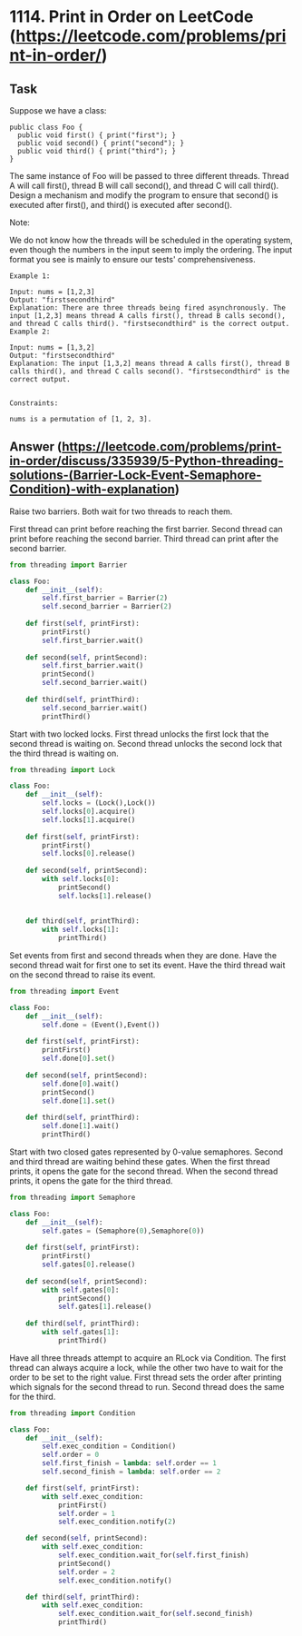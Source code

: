 # 1114. Print in Order on LeetCode (https://leetcode.com/problems/print-in-order/)
## Task
Suppose we have a class:
```
public class Foo {
  public void first() { print("first"); }
  public void second() { print("second"); }
  public void third() { print("third"); }
}
```
The same instance of Foo will be passed to three different threads. Thread A will call first(), thread B will call second(), and thread C will call third(). Design a mechanism and modify the program to ensure that second() is executed after first(), and third() is executed after second().

Note:

We do not know how the threads will be scheduled in the operating system, even though the numbers in the input seem to imply the ordering. The input format you see is mainly to ensure our tests' comprehensiveness.

 
```
Example 1:

Input: nums = [1,2,3]
Output: "firstsecondthird"
Explanation: There are three threads being fired asynchronously. The input [1,2,3] means thread A calls first(), thread B calls second(), and thread C calls third(). "firstsecondthird" is the correct output.
Example 2:

Input: nums = [1,3,2]
Output: "firstsecondthird"
Explanation: The input [1,3,2] means thread A calls first(), thread B calls third(), and thread C calls second(). "firstsecondthird" is the correct output.
 

Constraints:

nums is a permutation of [1, 2, 3].
```
## Answer (https://leetcode.com/problems/print-in-order/discuss/335939/5-Python-threading-solutions-(Barrier-Lock-Event-Semaphore-Condition)-with-explanation)
Raise two barriers. Both wait for two threads to reach them.

First thread can print before reaching the first barrier. Second thread can print before reaching the second barrier. Third thread can print after the second barrier.
```python
from threading import Barrier

class Foo:
    def __init__(self):
        self.first_barrier = Barrier(2)
        self.second_barrier = Barrier(2)
            
    def first(self, printFirst):
        printFirst()
        self.first_barrier.wait()
        
    def second(self, printSecond):
        self.first_barrier.wait()
        printSecond()
        self.second_barrier.wait()
            
    def third(self, printThird):
        self.second_barrier.wait()
        printThird()
```
Start with two locked locks. First thread unlocks the first lock that the second thread is waiting on. Second thread unlocks the second lock that the third thread is waiting on.

```python
from threading import Lock

class Foo:
    def __init__(self):
        self.locks = (Lock(),Lock())
        self.locks[0].acquire()
        self.locks[1].acquire()
        
    def first(self, printFirst):
        printFirst()
        self.locks[0].release()
        
    def second(self, printSecond):
        with self.locks[0]:
            printSecond()
            self.locks[1].release()
            
            
    def third(self, printThird):
        with self.locks[1]:
            printThird()
```
Set events from first and second threads when they are done. Have the second thread wait for first one to set its event. Have the third thread wait on the second thread to raise its event.

```python
from threading import Event

class Foo:
    def __init__(self):
        self.done = (Event(),Event())
        
    def first(self, printFirst):
        printFirst()
        self.done[0].set()
        
    def second(self, printSecond):
        self.done[0].wait()
        printSecond()
        self.done[1].set()
            
    def third(self, printThird):
        self.done[1].wait()
        printThird()
```
Start with two closed gates represented by 0-value semaphores. Second and third thread are waiting behind these gates. When the first thread prints, it opens the gate for the second thread. When the second thread prints, it opens the gate for the third thread.

```python
from threading import Semaphore

class Foo:
    def __init__(self):
        self.gates = (Semaphore(0),Semaphore(0))
        
    def first(self, printFirst):
        printFirst()
        self.gates[0].release()
        
    def second(self, printSecond):
        with self.gates[0]:
            printSecond()
            self.gates[1].release()
            
    def third(self, printThird):
        with self.gates[1]:
            printThird()
```
Have all three threads attempt to acquire an RLock via Condition. The first thread can always acquire a lock, while the other two have to wait for the order to be set to the right value. First thread sets the order after printing which signals for the second thread to run. Second thread does the same for the third.
```python
from threading import Condition

class Foo:
    def __init__(self):
        self.exec_condition = Condition()
        self.order = 0
        self.first_finish = lambda: self.order == 1
        self.second_finish = lambda: self.order == 2

    def first(self, printFirst):
        with self.exec_condition:
            printFirst()
            self.order = 1
            self.exec_condition.notify(2)

    def second(self, printSecond):
        with self.exec_condition:
            self.exec_condition.wait_for(self.first_finish)
            printSecond()
            self.order = 2
            self.exec_condition.notify()

    def third(self, printThird):
        with self.exec_condition:
            self.exec_condition.wait_for(self.second_finish)
            printThird()
```
